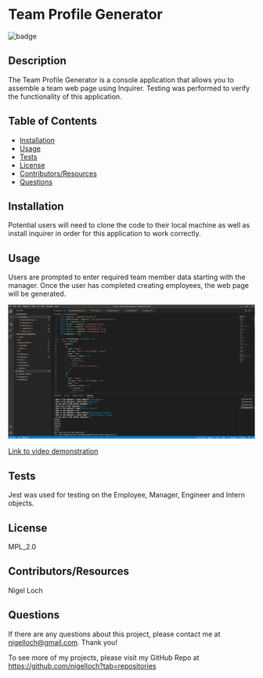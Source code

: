 #  Team Profile Generator

![badge](https://img.shields.io/badge/License-MPL_2.0-brightgreen)

##  Description

The Team Profile Generator is a console application that allows you to assemble a team web page using Inquirer. Testing was performed to verify the functionality of this application.

##  Table of Contents
* [Installation](#installation)
* [Usage](#usage)
* [Tests](#tests)
* [License](#license)
* [Contributors/Resources](#contributors)
* [Questions](#questions)

##  Installation

Potential users will need to clone the code to their local machine as well as install inquirer in order for this application to work correctly.

##  Usage

Users are prompted to enter required team member data starting with the manager. Once the user has completed creating employees, the web page will be generated.

![alt text](./dist/images/screenshot.png)

[Link to video demonstration](https://watch.screencastify.com/v/8hBEDbk2TvLUxlK1WZjy)

##  Tests

Jest was used for testing on the Employee, Manager, Engineer and Intern objects.

##  License

MPL_2.0

##  Contributors/Resources

Nigel Loch

##  Questions

If there are any questions about this project, please contact me at <nigelloch@gmail.com>. Thank you!

To see more of my projects, please visit my GitHub Repo at <https://github.com/nigelloch?tab=repositories>

  

